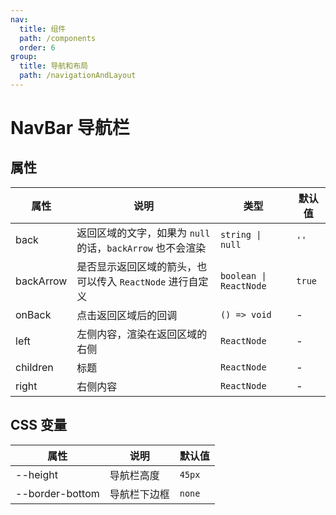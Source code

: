 ```yaml
---
nav:
  title: 组件
  path: /components
  order: 6
group:
  title: 导航和布局
  path: /navigationAndLayout
---
```


# NavBar 导航栏

<code src="./demos/index.tsx"></code>

## 属性

| 属性      | 说明                                                       | 类型                   | 默认值 |
| --------- | ---------------------------------------------------------- | ---------------------- | ------ |
| back      | 返回区域的文字，如果为 `null` 的话，`backArrow` 也不会渲染 | `string \| null`       | `''`   |
| backArrow | 是否显示返回区域的箭头，也可以传入 `ReactNode` 进行自定义  | `boolean \| ReactNode` | `true` |
| onBack    | 点击返回区域后的回调                                       | `() => void`           | -      |
| left      | 左侧内容，渲染在返回区域的右侧                             | `ReactNode`            | -      |
| children  | 标题                                                       | `ReactNode`            | -      |
| right     | 右侧内容                                                   | `ReactNode`            | -      |

## CSS 变量

| 属性            | 说明         | 默认值 |
| --------------- | ------------ | ------ |
| --height        | 导航栏高度   | `45px` |
| --border-bottom | 导航栏下边框 | `none` |
